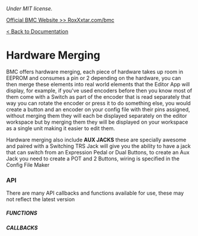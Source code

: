 *Under MIT license.*

[Official BMC Website >> RoxXxtar.com/bmc](https://www.roxxxtar.com/bmc)

[< Back to Documentation](README.md)

# Hardware Merging
BMC offers hardware merging, each piece of hardware takes up room in EEPROM and consumes a pin or 2 depending on the hardware, you can then merge these elements into real world elements that the Editor App will display, for example, if you've used encoders before then you know most of them come with a Switch as part of the encoder that is read separately that way you can rotate the encoder or press it to do something else, you would create a button and an encoder on your config file with their pins assigned, without merging them they will each be displayed separately on the editor workspace but by merging them they will be displayed on your workspace as a single unit making it easier to edit them.

Hardware merging also include **AUX JACKS** these are specially awesome and paired with a Switching TRS Jack will give you the ability to have a jack that can switch from an Expression Pedal or Dual Buttons, to create an Aux Jack you need to create a POT and 2 Buttons, wiring is specified in the Config File Maker

### API
There are many API callbacks and functions available for use, these may not reflect the latest version

##### FUNCTIONS

##### CALLBACKS
